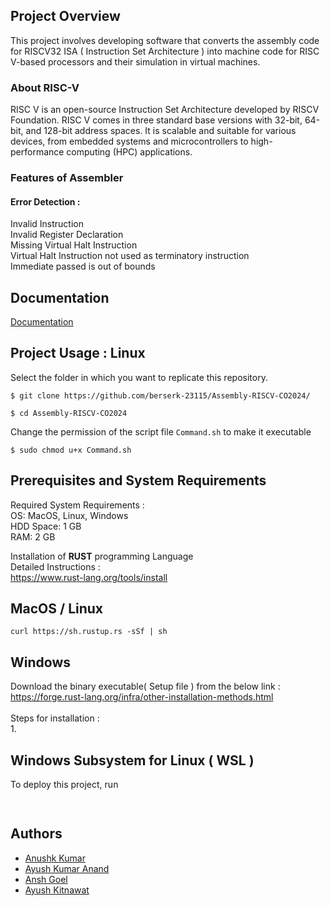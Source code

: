 
## Project Overview
This project involves developing software that converts the assembly code for RISCV32 ISA ( Instruction Set Architecture ) into machine code for RISC V-based processors and their simulation  in virtual machines. 
### About RISC-V
RISC V is an open-source Instruction Set Architecture developed by RISCV Foundation.   RISC V comes in three standard base versions with 32-bit, 64-bit, and 128-bit address spaces. It  is scalable and suitable for various devices, from embedded systems and microcontrollers to high-performance computing (HPC) applications.

### Features of Assembler
#### Error Detection : 

Invalid Instruction\
Invalid Register Declaration\
Missing Virtual Halt Instruction\
Virtual Halt Instruction not used as terminatory instruction\
Immediate passed is out of bounds


#### 

## Documentation

[Documentation](https://linktodocumentation)

## Project Usage : Linux

Select the folder in which you want to replicate this repository. 
```
$ git clone https://github.com/berserk-23115/Assembly-RISCV-CO2024/
```
```
$ cd Assembly-RISCV-CO2024
```
Change the permission of the script file ```Command.sh``` to make it executable
```
$ sudo chmod u+x Command.sh
```
## Prerequisites and System Requirements

Required System Requirements :\
OS:  MacOS, Linux, Windows\
HDD Space: 1 GB\
RAM: 2 GB


Installation of **RUST** programming Language \
Detailed Instructions :\
https://www.rust-lang.org/tools/install
## MacOS / Linux
```
curl https://sh.rustup.rs -sSf | sh
```
## Windows
Download the binary executable( Setup file ) from the below link :\
https://forge.rust-lang.org/infra/other-installation-methods.html \
\
Steps for installation :\
1.
## Windows Subsystem for Linux ( WSL )
To deploy this project, run

```bash
  
```


## Authors

- [Anushk Kumar](https://github.com/berserk-23115)
- [Ayush  Kumar Anand](https://github.com/ayushk-1801)
- [Ansh Goel](https://github.com/AnshG12)
- [Ayush Kitnawat](https://github.com/ayush-kitnawat-2023160)
